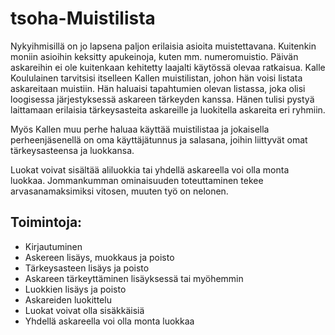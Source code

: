 # tsoha-Muistilista

Nykyihmisillä on jo lapsena paljon erilaisia asioita muistettavana. Kuitenkin moniin asioihin keksitty apukeinoja, kuten mm. numeromuistio. Päivän askareihin ei ole kuitenkaan kehitetty laajalti käytössä olevaa ratkaisua. Kalle Koululainen tarvitsisi itselleen Kallen muistilistan, johon hän voisi listata askareitaan muistiin. Hän haluaisi tapahtumien olevan listassa, joka olisi loogisessa järjestyksessä askareen tärkeyden kanssa. Hänen tulisi pystyä laittamaan erilaisia tärkeysasteita askareille ja luokitella askareita eri ryhmiin.

Myös Kallen muu perhe haluaa käyttää muistilistaa ja jokaisella perheenjäsenellä on oma käyttäjätunnus ja salasana, joihin liittyvät omat tärkeysasteensa ja luokkansa.

Luokat voivat sisältää aliluokkia tai yhdellä askareella voi olla monta luokkaa. Jommankumman ominaisuuden toteuttaminen tekee arvasanamaksimiksi vitosen, muuten työ on nelonen.

## Toimintoja:

* Kirjautuminen
* Askereen lisäys, muokkaus ja poisto
* Tärkeysasteen lisäys ja poisto
* Askareen tärkeyttäminen lisäyksessä tai myöhemmin
* Luokkien lisäys ja poisto
* Askareiden luokittelu
* Luokat voivat olla sisäkkäisiä
* Yhdellä askareella voi olla monta luokkaa
